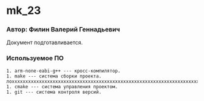 # mk_23
### Автор: Филин Валерий Геннадьевич
Документ подготавливается.

### Используемое ПО

    1. arm-none-eabi-g++ --- кросс-компилятор.
    1. make --- система сборки проекта. лохххххххххххххххххххххххххххххххххххххххххххххххххххххххххххххххххххххххххххххххххххххххххххххххххххххххххххххххххххххххх
    1. cmake --- система управления проектом.
    1. git --- система контроля версий.
